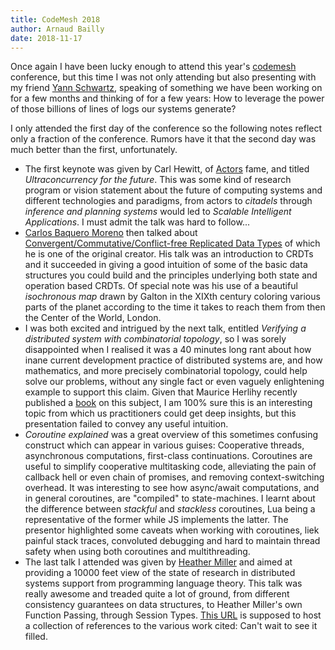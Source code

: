 ```yaml
---
title: CodeMesh 2018
author: Arnaud Bailly
date: 2018-11-17
---
```


Once again I have been lucky enough to attend this year's [codemesh](https://codesync.global/conferences/code-mesh-2018/) conference, but this time I was not only attending but also presenting with my friend [Yann Schwartz](https://twitter.com/abolibibelot), speaking of something we have been working on for a few months and thinking of for a few years: How to leverage the power of those billions of lines of logs our systems generate?

I only attended the first day of the conference so the following notes reflect only a fraction of the conference. Rumors have it that the second day was much better than the first, unfortunately.

* The first keynote was given by Carl Hewitt, of [Actors](http://www.erights.org/history/actors.html) fame, and titled _Ultraconcurrency for the future_. This was some kind of research program or vision statement about the future of computing systems and different technologies and paradigms, from actors to _citadels_ through _inference and planning systems_ would led to _Scalable Intelligent Applications_. I must admit the talk was hard to follow...
* [Carlos Baquero Moreno](https://codesync.global/speaker/carlos-baquero-moreno/) then talked about [Convergent/Commutative/Conflict-free Replicated Data Types](https://hal.inria.fr/inria-00555588) of which he is one of the original creator. His talk was an introduction to CRDTs and it succeeded in giving a good intuition of some of the basic data structures you could build and the principles underlying both state and operation based CRDTs. Of special note was his use of a beautiful _isochronous map_ drawn by Galton in the XIXth century coloring various parts of the planet according to the time it takes to reach them from then the Center of the World, London.
* I was both excited and intrigued by the next talk, entitled _Verifying a distributed system with combinatorial topology_, so I was sorely disappointed when I realised it was a 40 minutes long rant about how inane current development practice of distributed systems are, and how mathematics, and more precisely combinatorial topology, could help solve our problems, without any single fact or even vaguely enlightening example to support this claim. Given that Maurice Herlihy recently published a [book](https://www.amazon.com/Distributed-Computing-Through-Combinatorial-Topology/dp/0124045782) on this subject, I am 100% sure this is an interesting topic from which us practitioners could get deep insights, but this presentation failed to convey any useful intuition.
* _Coroutine explained_ was a great overview of this sometimes confusing construct which can appear in various guises: Cooperative threads, asynchronous computations, first-class continuations. Coroutines are useful to simplify cooperative multitasking code, alleviating the pain of callback hell or even chain of promises, and removing context-switching overhead. It was interesting to see how async/await computations, and in general coroutines, are "compiled" to state-machines. I learnt about the difference between _stackful_ and _stackless_ coroutines, Lua being a representative of the former while JS implements the latter. The presentor highlighted some caveats when working with coroutines, liek painful stack traces, convoluted debugging and hard to maintain thread safety when using both coroutines and multithreading.
* The last talk I attended was given by [Heather Miller](https://heather.miller.am/) and aimed at providing a 10000 feet view of the state of research in distributed systems support from programming language theory. This talk was really awesome and treaded quite a lot of ground, from different consistency guarantees on data structures, to Heather Miller's own Function Passing, through Session Types. [This URL](https://heather.miller.am/blog/towards-language-support-for-distributed-systems-references.html) is supposed to host a collection of references to the various work cited: Can't wait to see it filled.
